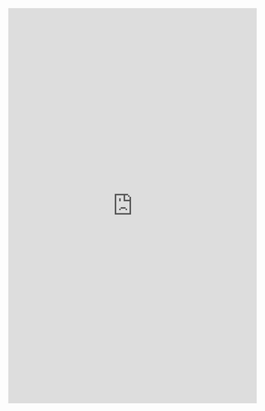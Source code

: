 
<embed src="https://drive.google.com/file/d/1PAvDfMRERImOBoH-00EgHhBdd-seZj3g/preview" width="100%" height="800px" />

